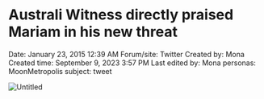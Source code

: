 # Australi Witness directly praised Mariam in his new threat

Date: January 23, 2015 12:39 AM
Forum/site: Twitter
Created by: Mona
Created time: September 9, 2023 3:57 PM
Last edited by: Mona
personas: MoonMetropolis
subject: tweet

![Untitled](../../../Joshua%E2%80%99s%20personas%20&%20victimes%2047f302c3ee7140169d02d7ecbb1b2b4c/Rushes%20Personas%2026f0f60550004a05bb97f11a02504bf4/Tweets%20&%20Comments%20MoonMetropolis%207f2e3543d9144639b069d2928a3ce1c7/Untitled%209.png)
